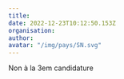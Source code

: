 ```yaml
---
title: 
date: 2022-12-23T10:12:50.153Z
organisation: 
author: 
avatar: "/img/pays/SN.svg"
---
```


Non à la 3em candidature 